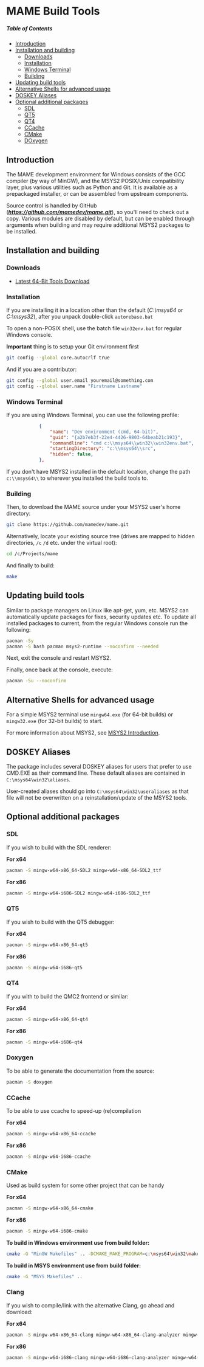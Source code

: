 # MAME Build Tools

##### Table of Contents  
* [Introduction](#introduction)
* [Installation and building](#installandbuild)  
  * [Downloads](#downloads)  
  * [Installation](#installation)  
  * [Windows Terminal](#winterm)  
  * [Building](#building)  
* [Updating build tools](#updating)  
* [Alternative Shells for advanced usage](#advanced)
* [DOSKEY Aliases](#doskey)
* [Optional additional packages](#optional)  
  * [SDL](#optional-sdl)  
  * [QT5](#optional-qt5)  
  * [QT4](#optional-qt4)  
  * [CCache](#optional-ccache)  
  * [CMake](#optional-cmake)  
  * [DOxygen](#optional-doxygen)  

## Introduction
<a name="introduction"/>
The MAME development environment for Windows consists of the GCC compiler (by way of MinGW), and the MSYS2 POSIX/Unix compatibility layer, plus various utilities such as Python and Git. It is available as a prepackaged installer, or can be assembled from upstream components. 

Source control is handled by GitHub (***https://github.com/mamedev/mame.git***), so you'll need to check out a copy.
Various modules are disabled by default, but can be enabled through arguments when building and may require additional MSYS2 packages to be installed.

## Installation and building
<a name="installandbuild"/>

<a name="downloads"/>

### Downloads
* [Latest 64-Bit Tools Download](https://github.com/mamedev/buildtools/releases/latest)

### Installation
<a name="installation"/>

If you are installing it in a location other than the default (*C:\msys64* or *C:\msys32*), after you unpack double-click ``autorebase.bat``

To open a non-POSIX shell, use the batch file ``win32env.bat`` for regular Windows console.

**Important** thing is to setup your Git environment first

```sh
git config --global core.autocrlf true
```

And if you are a contributor:

```sh
git config --global user.email youremail@something.com
git config --global user.name "Firstname Lastname"
```

### Windows Terminal
<a name="winterm"/>
If you are using Windows Terminal, you can use the following profile:

```json
            {
                "name": "Dev environment (cmd, 64-bit)",
                "guid": "{a2b7eb3f-22e4-4426-9803-64beab21c193}",
                "commandline": "cmd c:\\msys64\\win32\\win32env.bat",
                "startingDirectory": "c:\\msys64\\src",
                "hidden": false,
            },
```

If you don't have MSYS2 installed in the default location, change the path ``c:\\msys64\\`` to wherever you installed the build tools to.

### Building
<a name="building"/>
Then, to download the MAME source under your MSYS2 user's home directory:

```sh
git clone https://github.com/mamedev/mame.git
```

Alternatively, locate your existing source tree (drives are mapped to hidden directories, ``/c`` ``/d`` etc. under the virtual root):
```sh
cd /c/Projects/mame
```

And finally to build:
```sh
make
```

## Updating build tools

<a name="updating"/>

Similar to package managers on Linux like apt-get, yum, etc. MSYS2 can automatically update packages for fixes, security updates etc.
To update all installed packages to current, from the regular Windows console run the following:

```sh
pacman -Sy
pacman -S bash pacman msys2-runtime --noconfirm --needed
```
Next, exit the console and restart MSYS2.

Finally, once back at the console, execute:
```sh
pacman -Su --noconfirm
```

## Alternative Shells for advanced usage

<a name="advanced"/>

For a simple MSYS2 terminal use ``mingw64.exe`` (for 64-bit builds) or ``mingw32.exe`` (for 32-bit builds) to start. 

For more information about MSYS2, see [MSYS2 Introduction](https://github.com/msys2/msys2/wiki/MSYS2-introduction). 

<a name="optional"/>

<a name="doskey">

## DOSKEY Aliases

The package includes several DOSKEY aliases for users that prefer to use CMD.EXE as their command line. These default aliases are contained in ``C:\msys64\win32\aliases``.

User-created aliases should go into ``C:\msys64\win32\useraliases`` as that file will not be overwritten on a reinstallation/update of the MSYS2 tools.

## Optional additional packages


<a name="optional-sdl"/>

### SDL
If you wish to build with the SDL renderer:

   **For x64**
   ```sh
   pacman -S mingw-w64-x86_64-SDL2 mingw-w64-x86_64-SDL2_ttf
   ```

   **For x86**
   ```sh
   pacman -S mingw-w64-i686-SDL2 mingw-w64-i686-SDL2_ttf
   ```

<a name="optional-qt5"/>

### QT5
If you wish to build with the QT5 debugger:

   **For x64**
   ```sh
   pacman -S mingw-w64-x86_64-qt5
   ```

   **For x86**
   ```sh
   pacman -S mingw-w64-i686-qt5
   ```

<a name="optional-qt4"/>

### QT4
If you with to build the QMC2 frontend or similar:

   **For x64**
   ```sh
   pacman -S mingw-w64-x86_64-qt4
   ```

   **For x86**
   ```sh
   pacman -S mingw-w64-i686-qt4
   ```

<a name="optional-doxygen"/>

### Doxygen

To be able to generate the documentation from the source:

   ```sh
   pacman -S doxygen 
   ```

<a name="optional-ccache"/>

### CCache

To be able to use ccache to speed-up (re)compilation

   **For x64**
   ```sh
   pacman -S mingw-w64-x86_64-ccache 
   ```

   **For x86**
   ```sh
   pacman -S mingw-w64-i686-ccache 
   ```
<a name="optional-cmake"/>

### CMake

Used as build system for some other project that can be handy

   **For x64**
   ```sh
   pacman -S mingw-w64-x86_64-cmake 
   ```

   **For x86**
   ```sh
   pacman -S mingw-w64-i686-cmake 
   ```

   **To build in Windows environment use from build folder:**
   ```sh
   cmake -G "MinGW Makefiles" .. -DCMAKE_MAKE_PROGRAM=c:\msys64\win32\make.exe
   ```
   **To build in MSYS environment use from build folder:**
   ```sh
   cmake -G "MSYS Makefiles" ..
   ```
   
<a name="optional-clang"/>

### Clang

If you wish to compile/link with the alternative Clang, go ahead and download:
 
   **For x64**
   ```sh
   pacman -S mingw-w64-x86_64-clang mingw-w64-x86_64-clang-analyzer mingw-w64-x86_64-clang-tools-extra 
   ```

   **For x86**
   ```sh
   pacman -S mingw-w64-i686-clang mingw-w64-i686-clang-analyzer mingw-w64-i686-clang-tools-extra
   ```
   
